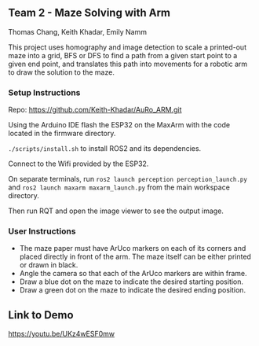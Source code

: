 ## Team 2 - Maze Solving with Arm
Thomas Chang, Keith Khadar, Emily Namm

This project uses homography and image detection to scale a printed-out maze into a grid, 
BFS or DFS to find a path from a given start point to a given end point, and translates 
this path into movements for a robotic arm to draw the solution to the maze.

### Setup Instructions

Repo: https://github.com/Keith-Khadar/AuRo_ARM.git

Using the Arduino IDE flash the ESP32 on the MaxArm with the code located in the firmware directory.

`./scripts/install.sh` to install ROS2 and its dependencies.

Connect to the Wifi provided by the ESP32.

On separate terminals, run `ros2 launch perception perception_launch.py` and 
`ros2 launch maxarm maxarm_launch.py` from the main workspace directory.

Then run RQT and open the image viewer to see the output image.

### User Instructions

- The maze paper must have ArUco markers on each of its corners and placed directly in 
front of the arm. The maze itself can be either printed or drawn in black.
- Angle the camera so that each of the ArUco markers are within frame.
- Draw a blue dot on the maze to indicate the desired starting position.
- Draw a green dot on the maze to indicate the desired ending position.

## Link to Demo
https://youtu.be/UKz4wESF0mw
